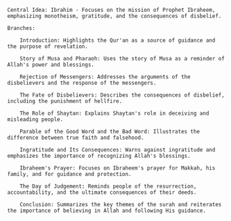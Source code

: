     Central Idea: Ibrahim - Focuses on the mission of Prophet Ibraheem, emphasizing monotheism, gratitude, and the consequences of disbelief.

    Branches:

        Introduction: Highlights the Qur'an as a source of guidance and the purpose of revelation.

        Story of Musa and Pharaoh: Uses the story of Musa as a reminder of Allah's power and blessings.

        Rejection of Messengers: Addresses the arguments of the disbelievers and the response of the messengers.

        The Fate of Disbelievers: Describes the consequences of disbelief, including the punishment of hellfire.

        The Role of Shaytan: Explains Shaytan's role in deceiving and misleading people.

        Parable of the Good Word and the Bad Word: Illustrates the difference between true faith and falsehood.

        Ingratitude and Its Consequences: Warns against ingratitude and emphasizes the importance of recognizing Allah's blessings.

        Ibraheem's Prayer: Focuses on Ibraheem's prayer for Makkah, his family, and for guidance and protection.

        The Day of Judgement: Reminds people of the resurrection, accountability, and the ultimate consequences of their deeds.

        Conclusion: Summarizes the key themes of the surah and reiterates the importance of believing in Allah and following His guidance.